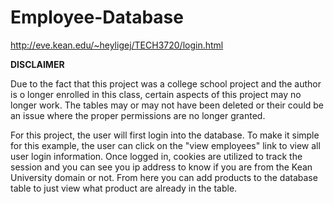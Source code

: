 # Employee-Database
http://eve.kean.edu/~heyligej/TECH3720/login.html

****DISCLAIMER****

Due to the fact that this project was a college school project and the author is o longer enrolled in this class, certain aspects of this project may no longer work. The tables may or may not have been deleted or their could be an issue where the proper permissions are no longer granted.

For this project, the user will first login into the database. To make it simple for this example, the user can click on the "view employees" link to view all user login information. Once logged in, cookies are utilized to track the session and you can see you ip address to know if you are from the Kean University domain or not. From here you can add products to the database table to just view what product are already in the table.
